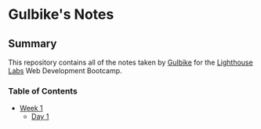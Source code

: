 # Gulbike's Notes
## Summary
This repository contains all of the notes taken by [Gulbike](https://github.com/GBiyekenova) for the [Lighthouse Labs](https://www.lighthouselabs.ca/) Web Development Bootcamp.
### Table of Contents
* [Week 1](/Week_1)
  * [Day 1](/Week_1/Day_1)
